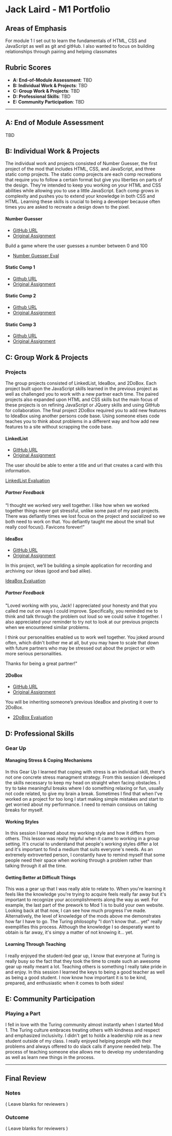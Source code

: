 # Jack Laird - M1 Portfolio

## Areas of Emphasis

For module 1 I set out to learn the fundamentals of HTML, CSS and JavaScript as well as git and gitHub. I also wanted to focus on building relationships through pairing and helping classmates 

## Rubric Scores

* **A: End-of-Module Assessment**: TBD
* **B: Individual Work & Projects**: TBD
* **C: Group Work & Projects**: TBD
* **D: Professional Skills**: TBD
* **E: Community Participation**: TBD

-----------------------

## A: End of Module Assessment

TBD

## B: Individual Work & Projects

The individual work and projects consisted of Number Guesser, the first project of the mod that includes HTML, CSS, and JavaScript, and three static comp projects. The static comp projects are each comp recreations that require you to follow a certain format but give you liberties on parts of the design. They're intended to keep you working on your HTML and CSS abilities while allowing you to use a little JavaScript. Each comp grows in complexity and pushes you to extend your knowledge in both CSS and HTML. Learning these skills is crucial to being a developer because often times you are asked to recreate a design down to the pixel.

#### Number Guesser

* [GitHub URL](https://github.com/JackLaird0/Number-Guesser)
* [Original Assignment](http://frontend.turing.io/projects/number-guesser.html)

Build a game where the user guesses a number between 0 and 100

* [Number Guesser Eval](https://github.com/turingschool/front-end-submissions-public/blob/master/1801/mod-1/number-guesser/jack-laird.md)

#### Static Comp 1
* [Github URL](https://github.com/JackLaird0/JL-comp-challenge-1)
* [Original Assignment](http://frontend.turing.io/projects/m1-static-comp-1.html)

#### Static Comp 2
* [Github URL](https://github.com/JackLaird0/JL-comp-challenge-2)
* [Original Assignment](http://frontend.turing.io/projects/m1-static-comp-2.html)

#### Static Comp 3
* [Github URL](https://github.com/JackLaird0/JL-comp-challenge-3)
* [Original Assignment](http://frontend.turing.io/projects/m1-static-comp-3.html)

## C: Group Work & Projects

### Projects

The group projects consisted of LinkedList, IdeaBox, and 2DoBox. Each project built upon the JavaScript skills learned in the previous project as well as challenged you to work with a new partner each time. The paired projects also expanded upon HTML and CSS skills but the main focus of these projects is on refining JavaScript or JQuery skills and using GitHub for collaboration. The final project 2DoBox required you to add new features to IdeaBox using another persons code base. Using someone elses code teaches you to think about problems in a different way and how add new features to a site without scrapping the code base. 

#### LinkedList

* [GitHub URL](https://github.com/mrayanne113/linkedList)
* [Original Assignment](http://frontend.turing.io/projects/linked-list.html)

The user should be able to enter a title and url that creates a card with this information.

[LinkedList Evaluation](https://github.com/turingschool/front-end-submissions-public/blob/master/1801/mod-1/linked-list/jack-megan.md)

##### Partner Feedback
“I thought we worked very well together. I like how when we worked together things never got stressful, unlike some past of my past projects. There was defiantly times we lost focus on the project and socialized so we both need to work on that. You defiantly taught me about the small but really cool focus(). Favicons forever!”

#### IdeaBox

* [GitHub URL](https://github.com/danielafcarey/idea-box)
* [Original Assignment](http://frontend.turing.io/projects/ideabox.html)

In this project, we’ll be building a simple application for recording and archiving our ideas (good and bad alike).

[IdeaBox Evaluation](https://github.com/turingschool/front-end-submissions-public/blob/master/1801/mod-1/idea-box/daniela-jack.md)

##### Partner Feedback
"Loved working with you, Jack! I appreciated your honesty and that you called me out on ways I could improve. Specifically, you reminded me to think and talk through the problem out loud so we could solve it together. I also appreciated your reminder to try not to look at our previous projects when we encountered similar problems.

I think our personalities enabled us to work well together. You joked around often, which didn't bother me at all, but you may have to scale that down with future partners who may be stressed out about the project or with more serious personalities.  

Thanks for being a great partner!"

#### 2DoBox

* [GitHub URL](https://github.com/daughedm/2DoBox-Pivot)
* [Original Assignment](http://frontend.turing.io/projects/2DoBox-Pivot-Mod1.html)

You will be inheriting someone’s previous IdeaBox and pivoting it over to 2DoBox.

* [2DoBox Evaluation](https://github.com/turingschool/front-end-submissions-public/blob/master/1801/mod-1/to-do-box/jack-david.md)

## D: Professional Skills

### Gear Up

#### Managing Stress & Coping Mechanisms

In this Gear Up I learned that coping with stress is an individual skill, there's not one concrete stress managment strategy. From this session I developed the skills necessary to keep my head on straight when facing obstacles. I try to take meaningful breaks where I do something relaxing or fun, usually not code related, to give my brain a break. Sometimes I find that when I've worked on a project for too long I start making simple mistakes and start to get worried about my performance. I need to remain consious on taking breaks for myself.

#### Working Styles

In this session I learned about my working style and how it differs from others. This lesson was really helpful when it came to working in a group setting. It's crucial to understand that people's working styles differ a lot and it's important to find a medium that suits everyone's needs. As an extremely extroverted person, I constantly have to remind myself that some people need their space when working through a problem rather than talking through it all the time. 

#### Getting Better at Difficult Things

This was a gear up that I was really able to relate to. When you're learning it feels like the knowledge you're trying to acquire feels really far away but it's important to recognize your accomplishments along the way as well. For example, the last part of the prework to Mod 1 is to build your own website. Looking back at that now, I can see how much progress I've made. Alternatively, the level of knowledge of the mods above me demonstrates how far I have to go. The Turing philosophy "I don't know that... yet" really exemplifies this process. Although the knowledge I so desperatly want to obtain is far away, it's simpy a matter of not knowing it... yet.

#### Learning Through Teaching

I really enjoyed the student-led gear up, I know that everyone at Turing is really busy so the fact that they took the time to create such an awesome gear up really meant a lot. Teaching others is something I really take pride in and enjoy. In this session I learned the keys to being a good teacher as well as being a good student. I now know how important it is to be kind, prepared, and enthusiastic when it comes to both sides! 

## E: Community Participation

### Playing a Part

I fell in love with the Turing community almost instantly when I started Mod 1. The Turing culture embraces treating others with kindness and respect and emphasized inclusivity. I didn't get to holdx a leadership role as a new student outside of my class. I really enjoyed helping people with their problems and always offered to do slack calls if anyone needed help. The process of teaching someone else allows me to develop my understanding as well as learn new things in the process.

------------------

## Final Review

### Notes

( Leave blanks for reviewers )

### Outcome

( Leave blanks for reviewers )

